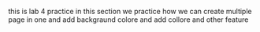this is lab 4 practice in this section we practice how we can create multiple page in one and add backgraund colore and add collore and other feature 
